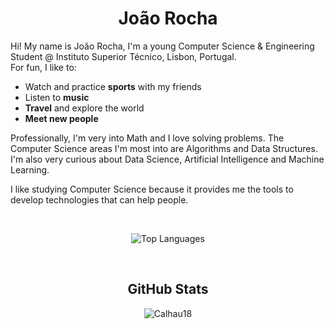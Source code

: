 <div align="center">

# João Rocha

<div align="left">

Hi! My name is João Rocha, I'm a young Computer Science & Engineering Student @ Instituto Superior Técnico, Lisbon, Portugal.  
For fun, I like to:
- Watch and practice **sports** with my friends
- Listen to **music**
- **Travel** and explore the world
- **Meet new people**

Professionally, I'm very into Math and I love solving problems. The Computer Science areas I'm most into are Algorithms and Data Structures. I'm also very curious about Data Science, Artificial Intelligence and Machine Learning. 

I like studying Computer Science because it provides me the tools to develop technologies that can help people.

<div align="center">

<br>

![Top Languages](https://github-readme-stats.vercel.app/api/top-langs/?username=Calhau18&layout=compact&theme=dark&langs_count=6)

<br>

## GitHub Stats

<p align="center"><img src="https://github-readme-streak-stats.herokuapp.com/?user=Calhau18&theme=dark" alt="Calhau18"/></p>


